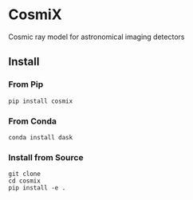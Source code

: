 # CosmiX

Cosmic ray model for astronomical imaging detectors

## Install

### From Pip

```
pip install cosmix
```

### From Conda

```
conda install dask
```

### Install from Source

```
git clone
cd cosmix
pip install -e .
```
